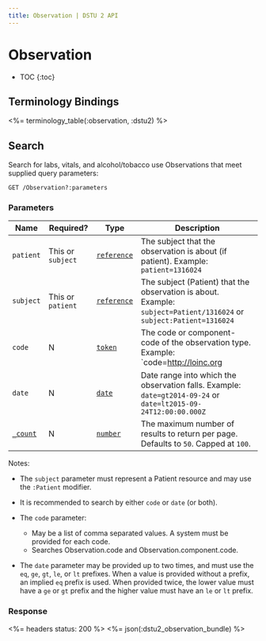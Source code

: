 ```yaml
---
title: Observation | DSTU 2 API
---
```


# Observation

* TOC
{:toc}

## Terminology Bindings

<%= terminology_table(:observation, :dstu2) %>

## Search

Search for labs, vitals, and alcohol/tobacco use Observations that meet supplied query parameters:

    GET /Observation?:parameters

### Parameters

 Name             | Required?         | Type          | Description
------------------|-------------------|---------------|----------------------------------------------------------------------------------------------------------------------
 `patient`        | This or `subject` | [`reference`] | The subject that the observation is about (if patient). Example: `patient=1316024`
 `subject`        | This or `patient` | [`reference`] | The subject (Patient) that the observation is about. Example: `subject=Patient/1316024` or `subject:Patient=1316024`
 `code`           | N                 | [`token`]     | The code or component-code of the observation type. Example: `code=http://loinc.org|3094-0,http://loinc.org|3139-3`
 `date`           | N                 | [`date`]      | Date range into which the observation falls. Example: `date=gt2014-09-24` or `date=lt2015-09-24T12:00:00.000Z`
 [`_count`]       | N                 | [`number`]    | The maximum number of results to return per page. Defaults to `50`. Capped at `100`.

Notes:

- The `subject` parameter must represent a Patient resource and may use the `:Patient` modifier.

- It is recommended to search by either `code` or `date` (or both).

- The `code` parameter:
  - May be a list of comma separated values. A system must be provided for each code.
  - Searches Observation.code and Observation.component.code.

- The `date` parameter may be provided up to two times, and must use the `eq`, `ge`, `gt`, `le`, or `lt` prefixes. When a value is provided without a prefix, an implied `eq` prefix is used. When provided twice, the lower value must have a `ge` or `gt` prefix and the higher value must have an `le` or `lt` prefix.

### Response

<%= headers status: 200 %>
<%= json(:dstu2_observation_bundle) %>

[`reference`]: http://hl7.org/fhir/dstu2/search.html#reference
[`token`]: http://hl7.org/fhir/dstu2/search.html#token
[`date`]: http://hl7.org/fhir/dstu2/search.html#date
[`_count`]: http://hl7.org/fhir/dstu2/search.html#count
[`number`]: http://hl7.org/fhir/dstu2/search.html#number
